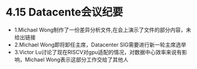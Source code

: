 # 4.15 Datacente会议纪要

- 1.Michael Wong制作了一份差异分析文件,在会上演示了文件的部分内容，未给出链接
- 2.Michael Wong即将卸任主席，Datacenter SIG需要进行新一轮主席选举
- 3.Victor Lu讨论了现在RISCV对gpu适配的情况，对数据中心效率来说有影响，Michael Wong表示这部分工作交给了其他人